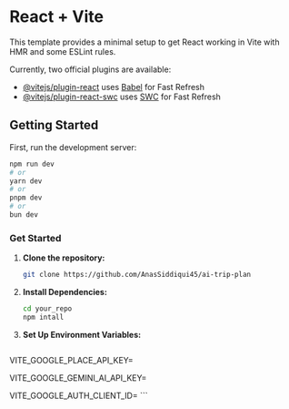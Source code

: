 # React + Vite

This template provides a minimal setup to get React working in Vite with HMR and some ESLint rules.

Currently, two official plugins are available:

- [@vitejs/plugin-react](https://github.com/vitejs/vite-plugin-react/blob/main/packages/plugin-react/README.md) uses [Babel](https://babeljs.io/) for Fast Refresh
- [@vitejs/plugin-react-swc](https://github.com/vitejs/vite-plugin-react-swc) uses [SWC](https://swc.rs/) for Fast Refresh

## Getting Started

First, run the development server:

```bash
npm run dev
# or
yarn dev
# or
pnpm dev
# or
bun dev
```


### Get Started
1. **Clone the repository:**

   ```bash
   git clone https://github.com/AnasSiddiqui45/ai-trip-plan
   ```

2. **Install Dependencies:**

   ```bash
   cd your_repo
   npm intall
   ```

3. **Set Up Environment Variables:**
   ```bash
VITE_GOOGLE_PLACE_API_KEY=

VITE_GOOGLE_GEMINI_AI_API_KEY=

VITE_GOOGLE_AUTH_CLIENT_ID=
    ```






